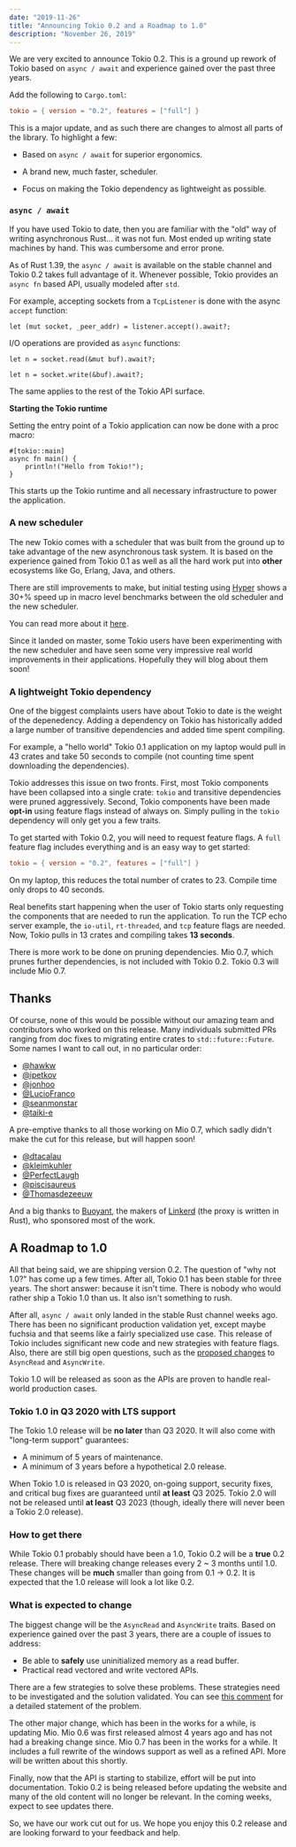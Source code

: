 ```yaml
---
date: "2019-11-26"
title: "Announcing Tokio 0.2 and a Roadmap to 1.0"
description: "November 26, 2019"
---
```


We are very excited to announce Tokio 0.2. This is a ground up rework of Tokio
based on `async / await` and experience gained over the past three years.

Add the following to `Cargo.toml`:

```toml
tokio = { version = "0.2", features = ["full"] }
```

[api docs]: https://docs.rs/tokio/0.2

This is a major update, and as such there are changes to almost all parts of the
library. To highlight a few:

- Based on `async / await` for superior ergonomics.

- A brand new, much faster, scheduler.

- Focus on making the Tokio dependency as lightweight as possible.

### `async / await`

If you have used Tokio to date, then you are familiar with the "old" way of
writing asynchronous Rust... it was not fun. Most ended up writing state
machines by hand. This was cumbersome and error prone.

As of Rust 1.39, the `async / await` is available on the stable channel and
Tokio 0.2 takes full advantage of it. Whenever possible, Tokio provides an
`async fn` based API, usually modeled after `std`.

For example, accepting sockets from a `TcpListener` is done with the async
`accept` function:

```rust,ignore
let (mut socket, _peer_addr) = listener.accept().await?;
```

I/O operations are provided as `async` functions:

```rust,ignore
let n = socket.read(&mut buf).await?;

let n = socket.write(&buf).await?;
```

The same applies to the rest of the Tokio API surface.

**Starting the Tokio runtime**

Setting the entry point of a Tokio application can now be done with a proc
macro:

```rust,ignore
#[tokio::main]
async fn main() {
    println!("Hello from Tokio!");
}
```

This starts up the Tokio runtime and all necessary infrastructure to power the
application.

### A new scheduler

The new Tokio comes with a scheduler that was built from the ground up to take
advantage of the new asynchronous task system. It is based on the experience
gained from Tokio 0.1 as well as all the hard work put into **other** ecosystems
like Go, Erlang, Java, and others.

There are still improvements to make, but initial testing using [Hyper] shows a
30+% speed up in macro level benchmarks between the old scheduler and the new
scheduler.

You can read more about it [here][sched].

Since it landed on master, some Tokio users have been experimenting with the new
scheduler and have seen some very impressive real world improvements in their
applications. Hopefully they will blog about them soon!

[hyper]: https://hyper.rs
[sched]: https://tokio.rs/blog/2019-10-scheduler/

### A lightweight Tokio dependency

One of the biggest complaints users have about Tokio to date is the weight of
the depenedency. Adding a dependency on Tokio has historically added a large
number of transitive dependencies and added time spent compiling.

For example, a "hello world" Tokio 0.1 application on my laptop would pull in 43
crates and take 50 seconds to compile (not counting time spent downloading the
dependencies).

Tokio addresses this issue on two fronts. First, most Tokio components have been
collapsed into a single crate: `tokio` and transitive dependencies were pruned
aggressively. Second, Tokio components have been made **opt-in** using feature
flags instead of always on. Simply pulling in the `tokio` dependency will only
get you a few traits.

To get started with Tokio 0.2, you will need to request feature flags. A `full`
feature flag includes everything and is an easy way to get started:

```toml
tokio = { version = "0.2", features = ["full"] }
```

On my laptop, this reduces the total number of crates to 23. Compile time only
drops to 40 seconds.

Real benefits start happening when the user of Tokio starts only requesting the
components that are needed to run the application. To run the TCP echo server
example, the `io-util`, `rt-threaded`, and `tcp` feature flags are needed. Now,
Tokio pulls in 13 crates and compiling takes **13 seconds**.

There is more work to be done on pruning dependencies. Mio 0.7, which prunes
further dependencies, is not included with Tokio 0.2. Tokio 0.3 will include Mio
0.7.

## Thanks

Of course, none of this would be possible without our amazing team and
contributors who worked on this release. Many individuals submitted PRs ranging
from doc fixes to migrating entire crates to `std::future::Future`. Some names I
want to call out, in no particular order:

- [@hawkw](https://github.com/hawkw)
- [@ipetkov](https://github.com/ipetkov)
- [@jonhoo](https://github.com/jonhoo)
- [@LucioFranco](https://github.com/LucioFranco)
- [@seanmonstar](https://github.com/seanmonstar)
- [@taiki-e](https://github.com/taiki-e)

A pre-emptive thanks to all those working on Mio 0.7, which sadly didn't make
the cut for this release, but will happen soon!

- [@dtacalau](https://github.com/dtacalau)
- [@kleimkuhler](https://github.com/kleimkuhler)
- [@PerfectLaugh](https://github.com/PerfectLaugh)
- [@piscisaureus](https://github.com/piscisaureus)
- [@Thomasdezeeuw](https://github.com/Thomasdezeeuw)

And a big thanks to [Buoyant], the makers of [Linkerd] \(the proxy is written in
Rust), who sponsored most of the work.

[buoyant]: https://buoyant.io/
[linkerd]: https://github.com/linkerd/linkerd2

## A Roadmap to 1.0

All that being said, we are shipping version 0.2. The question of "why not 1.0?"
has come up a few times. After all, Tokio 0.1 has been stable for three years.
The short answer: because it isn't time. There is nobody who would rather ship a
Tokio 1.0 than us. It also isn't something to rush.

After all, `async / await` only landed in the stable Rust channel weeks ago.
There has been no significant production validation yet, except maybe fuchsia
and that seems like a fairly specialized use case. This release of Tokio
includes significant new code and new strategies with feature flags. Also, there
are still big open questions, such as the [proposed changes][pr-1744] to
`AsyncRead` and `AsyncWrite`.

Tokio 1.0 will be released as soon as the APIs are proven to handle real-world
production cases.

### Tokio 1.0 in Q3 2020 with LTS support

The Tokio 1.0 release will be **no later** than Q3 2020. It will also come with
"long-term support" guarantees:

- A minimum of 5 years of maintenance.
- A minimum of 3 years before a hypothetical 2.0 release.

When Tokio 1.0 is released in Q3 2020, on-going support, security fixes, and
critical bug fixes are guaranteed until **at least** Q3 2025. Tokio 2.0 will not
be released until **at least** Q3 2023 (though, ideally there will never been a
Tokio 2.0 release).

### How to get there

While Tokio 0.1 probably should have been a 1.0, Tokio 0.2 will be a **true**
0.2 release. There will breaking change releases every 2 ~ 3 months until 1.0.
These changes will be **much** smaller than going from 0.1 -> 0.2. It is
expected that the 1.0 release will look a lot like 0.2.

### What is expected to change

The biggest change will be the `AsyncRead` and `AsyncWrite` traits. Based on
experience gained over the past 3 years, there are a couple of issues to
address:

- Be able to **safely** use uninitialized memory as a read buffer.
- Practical read vectored and write vectored APIs.

There are a few strategies to solve these problems. These strategies need to be
investigated and the solution validated. You can see [this
comment][pr-1744-comment] for a detailed statement of the problem.

The other major change, which has been in the works for a while, is updating
Mio. Mio 0.6 was first released almost 4 years ago and has not had a breaking
change since. Mio 0.7 has been in the works for a while. It includes a full
rewrite of the windows support as well as a refined API. More will be written
about this shortly.

Finally, now that the API is starting to stabilize, effort will be put into
documentation. Tokio 0.2 is being released before updating the website and many
of the old content will no longer be relevant. In the coming weeks, expect to
see updates there.

So, we have our work cut out for us. We hope you enjoy this 0.2 release and are
looking forward to your feedback and help.

[pr-1744]: https://github.com/tokio-rs/tokio/pull/1744
[pr-1744-comment]:
  https://github.com/tokio-rs/tokio/pull/1744#issuecomment-553575438
